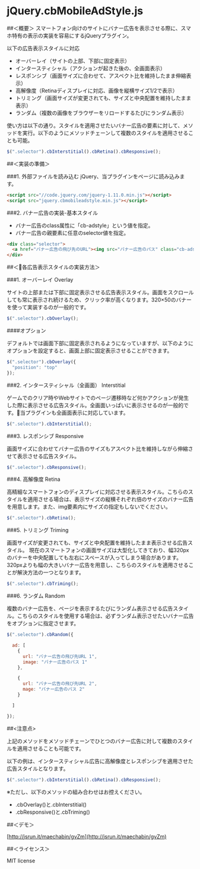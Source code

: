 # jQuery.cbMobileAdStyle.js

##＜概要＞
スマートフォン向けのサイトにバナー広告を表示させる際に、スマホ特有の表示の実装を容易にするjQueryプラグイン。

以下の広告表示スタイルに対応

  - オーバーレイ（サイトの上部、下部に固定表示）
  - インタースティシャル（アクションが起きた後の、全画面表示）
  - レスポンシブ（画面サイズに合わせて、アスペクト比を維持したまま伸縮表示）
  - 高解像度（Retinaディスプレイに対応、画像を縦横サイズ1/2で表示）
  - トリミング（画面サイズが変更されても、サイズと中央配置を維持したまま表示）
  - ランダム（複数の画像をブラウザーをリロードするたびにランダム表示）

使い方は以下の通り。スタイルを適用させたいバナー広告の要素に対して、メソッドを実行。以下のようにメソッドチェーンして複数のスタイルを適用させることも可能。
```js
$(".selector").cbInterstitial().cbRetina().cbResponsive();
```

##＜実装の準備＞

###1. 外部ファイルを読み込む
jQuery、当プラグインをページに読み込みます。
```html
<script src="//code.jquery.com/jquery-1.11.0.min.js"></script>
<script src="jquery.cbmobileadstyle.min.js"></script>
```

###2. バナー広告の実装-基本スタイル

  - バナー広告のclass属性に「cb-adstyle」という値を指定。
  - バナー広告の親要素に任意のselector値を指定。

```html
<div class="selector">
  <a href="バナー広告の飛び先のURL"><img src="バナー広告のパス" class="cb-adstyle"></a>
</div>
```


##＜各広告表示スタイルの実装方法＞

###1. オーバーレイ Overlay

サイトの上部または下部に固定表示させる広告表示スタイル。画面をスクロールしても常に表示され続けるため、クリック率が高くなります。320×50のバナーを使って実装するのが一般的です。

```js
$(".selector").cbOverlay();
```

####オプション

デフォルトでは画面下部に固定表示されるようになっていますが、以下のようにオプションを設定すると、画面上部に固定表示させることができます。

```js
$(".selector").cbOverlay({
  "position": "top"
});
```

###2. インタースティシャル（全画面） Interstitial

ゲームでのクリア時やWebサイトでのページ遷移時など何かアクションが発生した際に表示させる広告スタイル。全画面いっぱいに表示させるのが一般的です。当プラグインも全画面表示に対応しています。

```js
$(".selector").cbInterstitial();
```


###3. レスポンシブ Responsive

画面サイズに合わせてバナー広告のサイズもアスペクト比を維持しながら伸縮させて表示させる広告スタイル。

```js
$(".selector").cbResponsive();
```


###4. 高解像度 Retina

高精細なスマートフォンのディスプレイに対応させる表示スタイル。こちらのスタイルを適用させる場合は、表示サイズの縦横それぞれ倍のサイズのバナー広告を用意します。また、img要素内にサイズの指定もしないでください。

```js
$(".selector").cbRetina();
```

###5. トリミング Triming

画面サイズが変更されても、サイズと中央配置を維持したまま表示させる広告スタイル。
現在のスマートフォンの画面サイズは大型化してきており、幅320pxのバナーを中央配置しても左右にスペースが入ってしまう場合があります。320pxよりも幅の大きいバナー広告を用意し、こちらのスタイルを適用させることが解決方法の一つとなります。


```js
$(".selector").cbTriming();
```

###6. ランダム Random

複数のバナー広告を、ページを表示するたびにランダム表示させる広告スタイル。こちらのスタイルを使用する場合は、必ずランダム表示させたいバナー広告をオプションに指定させます。

```js
$(".selector").cbRandom({

  ad: [
    {
      url: "バナー広告の飛び先URL 1",
      image: "バナー広告のパス 1"
    },

    {
      url: "バナー広告の飛び先URL 2",
      mage: "バナー広告のパス 2"
    }

  ]

});
```

##<注意点>

上記のメソッドをメソッドチェーンでひとつのバナー広告に対して複数のスタイルを適用させることも可能です。

以下の例は、インタースティシャル広告に高解像度とレスポンシブを適用させた広告スタイルとなります。
```js
$(".selector").cbInterstitial().cbRetina().cbResponsive();
```

※ただし、以下のメソッドの組み合わせはお控えください。

- .cbOverlay()と.cbInterstitial()
- .cbResponsive()と.cbTriming()


##＜デモ＞

[http://jsrun.it/maechabin/gvZm](http://jsrun.it/maechabin/gvZm)


##＜ライセンス＞

MIT license
